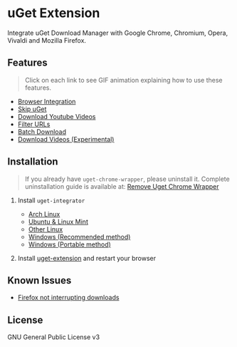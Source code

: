 # uGet Extension

Integrate uGet Download Manager with Google Chrome, Chromium, Opera, Vivaldi and Mozilla Firefox.

## Features

> Click on each link to see GIF animation explaining how to use these features.

- [Browser Integration](https://github.com/ugetdm/uget-integrator/wiki/Features#browser-integration)
- [Skip uGet](https://github.com/ugetdm/uget-integrator/wiki/Features#skip-uget)
- [Download Youtube Videos](https://github.com/ugetdm/uget-integrator/wiki/Features#download-youtube-videos)
- [Filter URLs](https://github.com/ugetdm/uget-integrator/wiki/Features#filter-urls)
- [Batch Download](https://github.com/ugetdm/uget-integrator/wiki/Features#batch-download)
- [Download Videos (Experimental)](https://github.com/ugetdm/uget-integrator/wiki/Features#download-videos-experimental)

## Installation

> If you already have `uget-chrome-wrapper`, please uninstall it. Complete uninstallation guide is available at: [Remove Uget Chrome Wrapper](https://github.com/ugetdm/uget-integrator/wiki/Remove-Uget-Chrome-Wrapper)

1. Install `uget-integrator`
    - [Arch Linux](https://github.com/ugetdm/uget-integrator/wiki/Installation#arch)
    - [Ubuntu & Linux Mint](https://github.com/ugetdm/uget-integrator/wiki/Installation#ubuntu--linux-mint)
    - [Other Linux](https://github.com/ugetdm/uget-integrator/wiki/Installation#other-linux)
    - [Windows (Recommended method)](https://github.com/ugetdm/uget-integrator/wiki/Installation#recommended-method)
    - [Windows (Portable method)](https://github.com/ugetdm/uget-integrator/wiki/Installation#portable-method)

2. Install [uget-extension](https://github.com/ugetdm/uget-extension) and restart your browser

## Known Issues

- [Firefox not interrupting downloads](https://github.com/ugetdm/uget-integrator/wiki/Known-Issues#firefox-not-interrupting-downloads)


## License

GNU General Public License v3